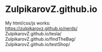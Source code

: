 # ZulpikarovZ.github.io
My html/css/js works:  
https://zulpikarovz.github.io/nerds/  
ZulpikarovZ.github.io/tesla/  
ZulpikarovZ.github.io/findTheBag/  
ZulpikarovZ.github.io/testShop/
